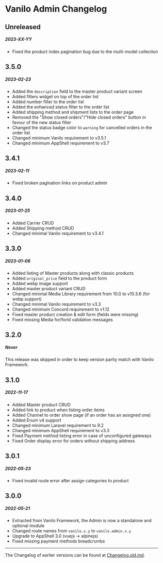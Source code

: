 # Vanilo Admin Changelog

## Unreleased
##### 2023-XX-YY

- Fixed the product index pagination bug due to the multi-model collection

## 3.5.0
##### 2023-02-23

- Added the `description` field to the master product variant screen
- Added filters widget on top of the order list
- Added number filter to the order list
- Added the enhanced status filter to the order list
- Added shipping method and shipment lists to the order page
- Removed the "Show closed orders"/"Hide closed orders" button in favour of the new status filter
- Changed the status badge color to `warning` for cancelled orders in the order list
- Changed minimum Vanilo requirement to v3.5.1
- Changed minimum AppShell requirement to v3.7

## 3.4.1
##### 2023-02-11

- Fixed broken pagination links on product admin

## 3.4.0
##### 2023-01-25

- Added Carrier CRUD
- Added Shipping method CRUD
- Changed minimal Vanilo requirement to v3.4.1

## 3.3.0
##### 2023-01-06

- Added listing of Master products along with classic products
- Added `original_price` field to the product form
- Added webp image support
- Added master product variant CRUD
- Changed minimal Media Library requirement from 10.0 to v10.3.6 (for webp support)
- Changed minimal Vanilo requirement to v3.3
- Changed minimum Concord requirement to v1.12
- Fixed master product creation & edit form (fields were missing)
- Fixed missing Media for/forId validation messages

## 3.2.0
##### Never

This release was skipped in order to keep version parity match with Vanilo Framework.

## 3.1.0
##### 2022-11-17

- Added Master product CRUD
- Added link to product when listing order items
- Added Channel to order show page (if an order has an assigned one)
- Added Enum v4 support
- Changed minimum Laravel requirement to 9.2
- Changed minimum AppShell requirement to v3.3
- Fixed Payment method listing error in case of unconfigured gateways
- Fixed Order display error for orders without shipping address 

## 3.0.1
##### 2022-05-23

- Fixed invalid route error after assign categories to product

## 3.0.0
##### 2022-05-21

- Extracted from Vanilo Framework, the Admin is now a standalone and optional module 
- Changed route names from `vanilo.x.y` to `vanilo.admin.x.y`
- Upgrade to AppShell 3.0 (vuejs -> alpinejs)
- Fixed missing payment methods breadcrumbs

---

The Changelog of earlier versions can be found at [Changelog.old.md](Changelog.old.md).
